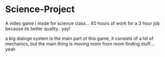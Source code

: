 # Science-Project
A video game i made for science class... 40 hours of work for a 3 hour job because its better quality.. yay!

a big dialoge system is the main part of this game, it consists of a lot of mechanics, but the main thing is moving room from room finding stuff... yeah

